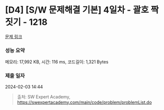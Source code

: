 # [D4] [S/W 문제해결 기본] 4일차 - 괄호 짝짓기 - 1218 

[문제 링크](https://swexpertacademy.com/main/code/problem/problemDetail.do?contestProbId=AV14eWb6AAkCFAYD) 

### 성능 요약

메모리: 17,992 KB, 시간: 116 ms, 코드길이: 1,321 Bytes

### 제출 일자

2024-02-03 14:44



> 출처: SW Expert Academy, https://swexpertacademy.com/main/code/problem/problemList.do